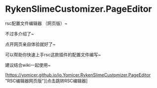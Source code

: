 # RykenSlimeCustomizer.PageEditor
rsc配置文件编辑器 （网页版）~

不过多介绍了~

点开网页亲自体验就好了~

可以帮助你快速上手rsc这款插件的配置文件编写~

建议结合wiki一起使用~


[https://yomicer.github.io/io.Yomicer.RykenSlimeCustomizer.PageEditor "RSC编辑器网页版"][点击跳转RSC编辑器]
